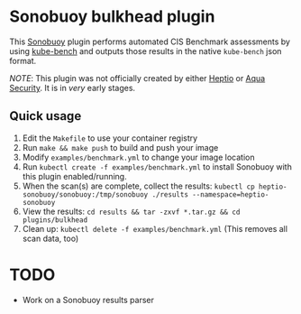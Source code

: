 # Sonobuoy bulkhead plugin

This [Sonobuoy](https://github.com/heptio/sonobuoy) plugin performs automated CIS Benchmark assessments by using [kube-bench](https://github.com/aquasecurity/kube-bench) and outputs those results in the native ```kube-bench``` json format.

*NOTE*: This plugin was not officially created by either [Heptio](https://heptio.com) or [Aqua Security](https://aquasecurity.com).  It is in *very* early stages.

## Quick usage

1. Edit the ```Makefile``` to use your container registry
2. Run ```make && make push``` to build and push your image
3. Modify ```examples/benchmark.yml``` to change your image location
4. Run ```kubectl create -f examples/benchmark.yml``` to install Sonobuoy with this plugin enabled/running.
5. When the scan(s) are complete, collect the results: 
  ```kubectl cp heptio-sonobuoy/sonobuoy:/tmp/sonobuoy ./results --namespace=heptio-sonobuoy```
6. View the results: ```cd results && tar -zxvf *.tar.gz && cd plugins/bulkhead```
7. Clean up: ```kubectl delete -f examples/benchmark.yml``` (This removes all scan data, too)

# TODO
- Work on a Sonobuoy results parser
